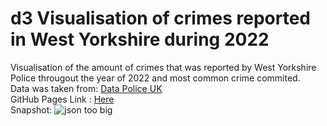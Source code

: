 # d3 Visualisation of crimes reported in West Yorkshire during 2022
Visualisation of the amount of crimes that was reported by West Yorkshire Police througout the year of 2022 and most common crime commited.<br>
Data was taken from:   <a href='https://data.police.uk/' target='_blank'>Data Police UK</a><br>
GitHub Pages Link : <a href='https://rjaranas.github.io/2022-wy-crime-visuals/' target='_blank'>Here </a><br>
Snapshot: <img src='https://i.imgur.com/Q1qDIli.png' alt='json too big' />
